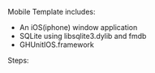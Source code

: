 Mobile Template includes:

- An iOS(iphone) window application
- SQLite using libsqlite3.dylib and fmdb
- GHUnitIOS.framework

Steps:



